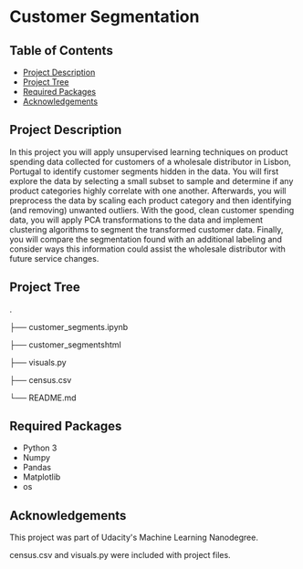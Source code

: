 # Customer Segmentation
 
 ## Table of Contents
 
 * [Project Description](#project-description)
 * [Project Tree](#project-tree)
 * [Required Packages](#required-packages)
 * [Acknowledgements](#acknowledgements)


## Project Description

In this project you will apply unsupervised learning techniques on product spending data collected for customers of a wholesale distributor in Lisbon, Portugal to identify customer segments hidden in the data. You will first explore the data by selecting a small subset to sample and determine if any product categories highly correlate with one another. Afterwards, you will preprocess the data by scaling each product category and then identifying (and removing) unwanted outliers. With the good, clean customer spending data, you will apply PCA transformations to the data and implement clustering algorithms to segment the transformed customer data. Finally, you will compare the segmentation found with an additional labeling and consider ways this information could assist the wholesale distributor with future service changes.

## Project Tree

.

├── customer_segments.ipynb

├── customer_segmentshtml 

├── visuals.py 

├── census.csv 

└── README.md 


## Required Packages

* Python 3
* Numpy
* Pandas
* Matplotlib
* os


## Acknowledgements

This project was part of Udacity's Machine Learning Nanodegree.

census.csv and visuals.py were included with project files.
